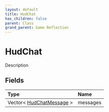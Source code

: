 ```yaml
---
layout: default
title: HudChat
has_children: false
parent: Class
grand_parent: Game Reflection
---
```

# HudChat
Description 

## Fields
| Type | Name |
|:-------------|:--------------|
| Vector< [HudChatMessage](/game-reflection/classes/hud_chat_message.md) > | messages |
